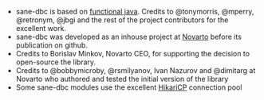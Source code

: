 * sane-dbc is based on [functional java](https://github.com/functionaljava/functionaljava). Credits to @tonymorris, @mperry, @retronym,
@jbgi and the rest of the project contributors for the excellent work.
* sane-dbc was developed as an inhouse project at [Novarto](http://novarto.com/)  before its publication on github.
* Credits to Borislav Minkov, Novarto CEO, for supporting the decision to open-source the library.
* Credits to @bobbymicroby, @rsmilyanov, Ivan Nazurov and @dimitarg at Novarto who authored and tested the initial version of the library
* Some sane-dbc modules use the excellent [HikariCP](https://github.com/brettwooldridge/HikariCP) connection pool
